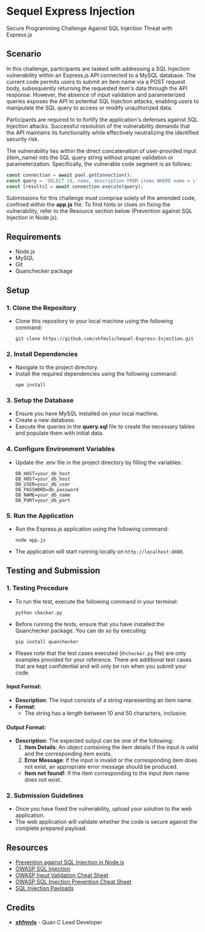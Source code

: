 # Sequel Express Injection

Secure Programming Challenge Against SQL Injection Threat with Express.js

## Scenario
In this challenge, participants are tasked with addressing a SQL Injection vulnerability within an Express.js API connected to a MySQL database. The current code permits users to submit an item name via a POST request body, subsequently returning the requested item's data through the API response. However, the absence of input validation and parameterized queries exposes the API to potential SQL Injection attacks, enabling users to manipulate the SQL query to access or modify unauthorized data.
  
Participants are required to to fortify the application's defenses against SQL Injection attacks. Successful resolution of the vulnerability demands that the API maintains its functionality while effectively neutralizing the identified security risk.

The vulnerability lies within the direct concatenation of user-provided input (item_name) into the SQL query string without proper validation or parameterization. Specifically, the vulnerable code segment is as follows:

```js
const connection = await pool.getConnection();
const query = 'SELECT id, name, description FROM items WHERE name = \'' + item_name + '\'';
const [results] = await connection.execute(query);
```
  
Submissions for this challenge must comprise solely of the amended code, confined within the **app.js** file. To find hints or clues on fixing the vulnerability, refer to the Resource section below (Prevention against SQL Injection in Node.js).

## Requirements

- Node.js
- MySQL
- Git
- Quanchecker package

## Setup

### 1. Clone the Repository
   - Clone this repository to your local machine using the following command:
     ```
     git clone https://github.com/xhfmvls/Sequel-Express-Injection.git
     ```

### 2. Install Dependencies
   - Navigate to the project directory.
   - Install the required dependencies using the following command:
     ```
     npm install
     ```

### 3. Setup the Database
   - Ensure you have MySQL installed on your local machine.
   - Create a new database.
   - Execute the queries in the **query.sql** file to create the necessary tables and populate them with initial data.

### 4. Configure Environment Variables
   - Update the .env file in the project directory by filling the variables:
     ```
     DB_HOST=your_db_host
     DB_HOST=your_db_host
     DB_USER=your_db_user
     DB_PASSWORD=db_password
     DB_NAME=your_db_name
     DB_PORT=your_db_port
     ```

### 5. Run the Application
   - Run the Express.js application using the following command:
     ```
     node app.js
     ```
   - The application will start running locally on `http://localhost:8080`.

## Testing and Submission

### 1. Testing Procedure
  - To run the test, execute the following command in your terminal:
    ```
    python checker.py
    ```
  - Before running the tests, ensure that you have installed the Quanchecker package. You can do so by executing:

    ```
    pip install quanchecker
    ```
  - Please note that the test cases executed (in`checker.py` file) are only examples provided for your reference. There are additional test cases that are kept confidential and will only be run when you submit your code.


#### Input Format:
- **Description**: The input consists of a string representing an item name.
- **Format**: 
  - The string has a length between 10 and 50 characters, inclusive.

#### Output Format:
- **Description**: The expected output can be one of the following:
  1. **Item Details**: An object containing the item details if the input is valid and the corresponding item exists.
  2. **Error Message**: If the input is invalid or the corresponding item does not exist, an appropriate error message should be produced.
  - **Item not found!**: If the item corresponding to the input item name does not exist.

### 2. Submission Guidelines
   - Once you have fixed the vulnerability, upload your solution to the web application.
   - The web application will validate whether the code is secure against the complete prepared payload.

## Resources

- [Prevention against SQL Injection in Node.js](https://planetscale.com/blog/how-to-prevent-sql-injection-attacks-in-node-js)
- [OWASP SQL Injection](https://owasp.org/www-community/attacks/SQL_Injection)
- [OWASP Input Validation Cheat Sheet](https://cheatsheetseries.owasp.org/cheatsheets/Input_Validation_Cheat_Sheet.html)
- [OWASP SQL Injection Prevention Cheat Sheet](https://cheatsheetseries.owasp.org/cheatsheets/Input_Validation_Cheat_Sheet.html)
- [SQL Injection Payloads](https://github.com/swisskyrepo/PayloadsAllTheThings/tree/master/SQL%20Injection)

## Credits
- **[xhfmvls](https://github.com/xhfmvls)** - Quan C Lead Developer
